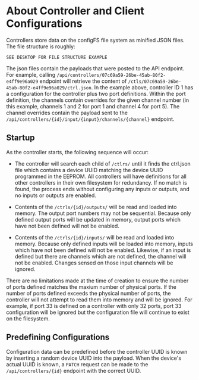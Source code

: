 # About Controller and Client Configurations
Controllers store data on the configFS file system as minified JSON files.  The file structure is roughly:
```
SEE DESKTOP FOR FILE STRUCTURE EXAMPLE
```

The json files contain the payloads that were posted to the API endpoint.  For example, calling `/api/controllers/07c69a59-26be-45ab-80f2-e4ff9e96a029` endpoint will retrieve the content of `/ctls/07c69a59-26be-45ab-80f2-e4ff9e96a029/ctrl.json`.  In the example above, controller ID 1 has a configuration for the controller plus two port definitions.  Within the port definition, the channels contain overrides for the given channel number (in this example, channels 1 and 2 for port 1 and channel 4 for port 5).  The channel overrides contain the payload sent to the `/api/controllers/{id}/input/{input}/channels/{channel}` endpoint.

## Startup
As the controller starts, the following sequence will occur:

- The controller will search each child of `/ctlrs/` until it finds the ctrl.json file which contains a device UUID matching the device UUID programmed in the EEPROM.  All controllers will have definitions for all other controllers in their own filesystem for redundancy.  If no match is found, the process ends without configuring any inputs or outputs, and no inputs or outputs are enabled.

- Contents of the `/ctrls/{id}/outputs/` will be read and loaded into memory.  The output port numbers may not be sequential.  Because only defined output ports will be updated in memory, output ports which have not been defined will not be enabled.

- Contents of the `/ctrls/{id}/inputs/` will be read and loaded into memory.  Because only defined inputs will be loaded into memory, inputs which have not been defined will not be enabled.  Likewise, if an input is defined but there are channels which are not defined, the channel will not be enabled.  Changes sensed on those input channels will be ignored.

There are no limitations made at the time of creation to ensure the number of ports defined matches the maxium number of physical ports.  If the number of ports defined exceeds the physical number of ports, the controller will not attempt to read them into memory and will be ignored.  For example, if port 33 is defined on a controller with only 32 ports, port 33 configuration will be ignored but the configuration file will continue to exist on the filesystem.

## Predefining Configurations
Configuration data can be predefined before the controller UUID is known by inserting a random device UUID into the payload.  When the device's actual UUID is known, a `PATCH` request can be made to the `/api/controllers/{id}` endpoint with the correct UUID.